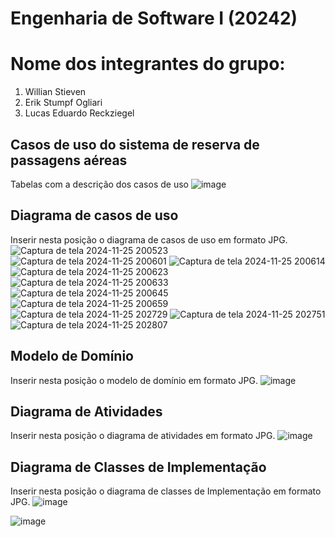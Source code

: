 # Engenharia de Software I (20242)
# Nome dos integrantes do grupo:
1) Willian Stieven
2) Erik Stumpf Ogliari
3) Lucas Eduardo Reckziegel

## Casos de uso do sistema de reserva de passagens aéreas
Tabelas com a descrição dos casos de uso
![image](https://github.com/user-attachments/assets/b6c46d0a-141a-48ab-b053-44d99981daa9)



## Diagrama de casos de uso
Inserir nesta posição o diagrama de casos de uso em formato JPG.
![Captura de tela 2024-11-25 200523](https://github.com/user-attachments/assets/91cba109-ba10-4842-98b8-5e877bc09ee2)
![Captura de tela 2024-11-25 200601](https://github.com/user-attachments/assets/c8fbcd15-4c4e-48cc-b1f5-127436ea781a)
![Captura de tela 2024-11-25 200614](https://github.com/user-attachments/assets/670284be-42a1-40f0-aa9f-8adcc6c0b7ae)
![Captura de tela 2024-11-25 200623](https://github.com/user-attachments/assets/7f8d5ecc-eecf-4054-9797-bc4ddfbf9c78)
![Captura de tela 2024-11-25 200633](https://github.com/user-attachments/assets/6f07ff1b-e492-461a-a87c-0157532e6b37)
![Captura de tela 2024-11-25 200645](https://github.com/user-attachments/assets/40774485-9992-4fc8-a010-86fa9c8aa001)
![Captura de tela 2024-11-25 200659](https://github.com/user-attachments/assets/2eea115c-4cb9-4471-89d1-6f6911831d17)
![Captura de tela 2024-11-25 202729](https://github.com/user-attachments/assets/8378b9fe-9cdb-471e-9ea0-eb73a9e1209a)
![Captura de tela 2024-11-25 202751](https://github.com/user-attachments/assets/6e0ff3a4-63b2-4c2e-9496-f8d70f6559be)
![Captura de tela 2024-11-25 202807](https://github.com/user-attachments/assets/8cb92bf3-32ea-4751-9472-b9e920240b3d)


## Modelo de Domínio
Inserir nesta posição o modelo de domínio em formato JPG.
![image](https://github.com/user-attachments/assets/52fb0710-b1e1-4c2d-bd71-c4e09b8535fd)

## Diagrama de Atividades
Inserir nesta posição o diagrama de atividades em formato JPG.
![image](https://github.com/user-attachments/assets/e18391d4-530b-4012-9952-1f0357782732)

## Diagrama de Classes de Implementação
 Inserir nesta posição o diagrama de classes de Implementação em formato JPG.
![image](https://github.com/user-attachments/assets/501e4f67-2f1e-402b-b54e-44956731630a)

![image](https://github.com/user-attachments/assets/9041d4c8-7ec5-47c7-a285-ebd9906ca79e)
